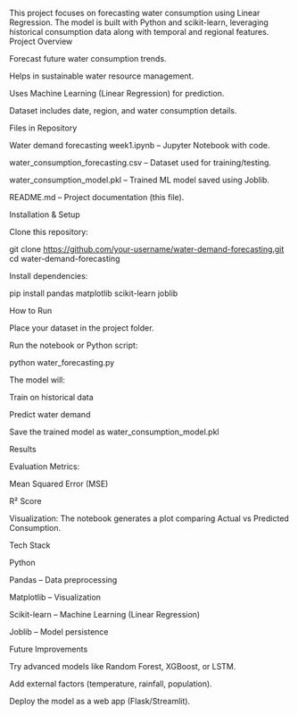 This project focuses on forecasting water consumption using Linear Regression. The model is built with Python and scikit-learn, leveraging historical consumption data along with temporal and regional features.
 Project Overview

Forecast future water consumption trends.

Helps in sustainable water resource management.

Uses Machine Learning (Linear Regression) for prediction.

Dataset includes date, region, and water consumption details.

Files in Repository

Water demand forecasting week1.ipynb – Jupyter Notebook with code.

water_consumption_forecasting.csv – Dataset used for training/testing.

water_consumption_model.pkl – Trained ML model saved using Joblib.

README.md – Project documentation (this file).

 Installation & Setup

Clone this repository:

git clone https://github.com/your-username/water-demand-forecasting.git
cd water-demand-forecasting


Install dependencies:

pip install pandas matplotlib scikit-learn joblib

How to Run

Place your dataset in the project folder.

Run the notebook or Python script:

python water_forecasting.py


The model will:

Train on historical data

Predict water demand

Save the trained model as water_consumption_model.pkl

 Results

Evaluation Metrics:

Mean Squared Error (MSE)

R² Score

Visualization:
The notebook generates a plot comparing Actual vs Predicted Consumption.

 Tech Stack

Python

Pandas – Data preprocessing

Matplotlib – Visualization

Scikit-learn – Machine Learning (Linear Regression)

Joblib – Model persistence

 Future Improvements

Try advanced models like Random Forest, XGBoost, or LSTM.

Add external factors (temperature, rainfall, population).

Deploy the model as a web app (Flask/Streamlit).
